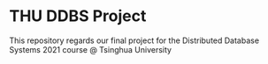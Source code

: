 # THU DDBS Project
This repository regards our final project for the Distributed Database Systems 2021 course @ Tsinghua University

